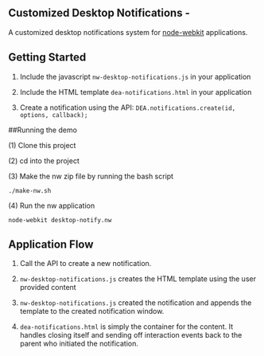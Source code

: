 ## Customized Desktop Notifications -

A customized desktop notifications system for [node-webkit](https://github.com/rogerwang/node-webkit) applications.

## Getting Started

1. Include the javascript `nw-desktop-notifications.js` in your application

2. Include the HTML template `dea-notifications.html` in your application

3. Create a notification using the API: `DEA.notifications.create(id, options, callback);`

##Running the demo

(1) Clone this project

(2) cd into the project

(3) Make the nw zip file by running the bash script

	./make-nw.sh

(4) Run the nw application

	node-webkit desktop-notify.nw

## Application Flow

1. Call the API to create a new notification.

2. `nw-desktop-notifications.js` creates the HTML template using the user provided content

3. `nw-desktop-notifications.js` created the notification and appends the template to the created notification window.

4. `dea-notifications.html` is simply the container for the content. It handles closing itself and sending off interaction events back to the parent who initiated the notification.
